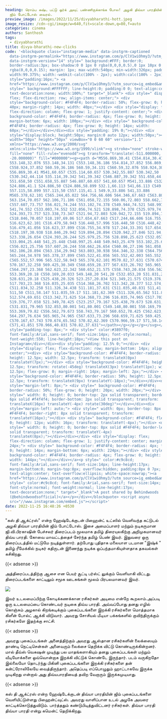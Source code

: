 ```yaml
---
heading: ரொம்ப கஷ்ட பட்டு ஒர்க் அவுட் பண்ணிருக்காங்க போல! அழகி திவ்யா பாரதியின்
  ஜிம் போட்டோஸ் வைரல்.
preview_image: /images/2022/11/25/divyabharathi-hott.jpeg
image_resize: /cdn-cgi/image/w=640,fit=scale-down,q=80,f=auto
categories: cinema
authors: Santhosh
tags:
  - divyabharathi
title: divya-bharathi-new-clicks
code: '<blockquote class="instagram-media" data-instgrm-captioned
  data-instgrm-permalink="https://www.instagram.com/p/ClV1wiOhmy3/?utm_source=ig_embed&amp;utm_campaign=loading"
  data-instgrm-version="14" style=" background:#FFF; border:0;
  border-radius:3px; box-shadow:0 0 1px 0 rgba(0,0,0,0.5),0 1px 10px 0
  rgba(0,0,0,0.15); margin: 1px; max-width:540px; min-width:326px; padding:0;
  width:99.375%; width:-webkit-calc(100% - 2px); width:calc(100% - 2px);"><div
  style="padding:16px;"> <a
  href="https://www.instagram.com/p/ClV1wiOhmy3/?utm_source=ig_embed&amp;utm_campaign=loading"
  style=" background:#FFFFFF; line-height:0; padding:0 0; text-align:center;
  text-decoration:none; width:100%;" target="_blank"> <div style=" display:
  flex; flex-direction: row; align-items: center;"> <div
  style="background-color: #F4F4F4; border-radius: 50%; flex-grow: 0; height:
  40px; margin-right: 14px; width: 40px;"></div> <div style="display: flex;
  flex-direction: column; flex-grow: 1; justify-content: center;"> <div style="
  background-color: #F4F4F4; border-radius: 4px; flex-grow: 0; height: 14px;
  margin-bottom: 6px; width: 100px;"></div> <div style=" background-color:
  #F4F4F4; border-radius: 4px; flex-grow: 0; height: 14px; width:
  60px;"></div></div></div><div style="padding: 19% 0;"></div> <div
  style="display:block; height:50px; margin:0 auto 12px; width:50px;"><svg
  width="50px" height="50px" viewBox="0 0 60 60" version="1.1"
  xmlns="https://www.w3.org/2000/svg"
  xmlns:xlink="https://www.w3.org/1999/xlink"><g stroke="none" stroke-width="1"
  fill="none" fill-rule="evenodd"><g transform="translate(-511.000000,
  -20.000000)" fill="#000000"><g><path d="M556.869,30.41 C554.814,30.41
  553.148,32.076 553.148,34.131 C553.148,36.186 554.814,37.852 556.869,37.852
  C558.924,37.852 560.59,36.186 560.59,34.131 C560.59,32.076 558.924,30.41
  556.869,30.41 M541,60.657 C535.114,60.657 530.342,55.887 530.342,50
  C530.342,44.114 535.114,39.342 541,39.342 C546.887,39.342 551.658,44.114
  551.658,50 C551.658,55.887 546.887,60.657 541,60.657 M541,33.886 C532.1,33.886
  524.886,41.1 524.886,50 C524.886,58.899 532.1,66.113 541,66.113 C549.9,66.113
  557.115,58.899 557.115,50 C557.115,41.1 549.9,33.886 541,33.886
  M565.378,62.101 C565.244,65.022 564.756,66.606 564.346,67.663 C563.803,69.06
  563.154,70.057 562.106,71.106 C561.058,72.155 560.06,72.803 558.662,73.347
  C557.607,73.757 556.021,74.244 553.102,74.378 C549.944,74.521 548.997,74.552
  541,74.552 C533.003,74.552 532.056,74.521 528.898,74.378 C525.979,74.244
  524.393,73.757 523.338,73.347 C521.94,72.803 520.942,72.155 519.894,71.106
  C518.846,70.057 518.197,69.06 517.654,67.663 C517.244,66.606 516.755,65.022
  516.623,62.101 C516.479,58.943 516.448,57.996 516.448,50 C516.448,42.003
  516.479,41.056 516.623,37.899 C516.755,34.978 517.244,33.391 517.654,32.338
  C518.197,30.938 518.846,29.942 519.894,28.894 C520.942,27.846 521.94,27.196
  523.338,26.654 C524.393,26.244 525.979,25.756 528.898,25.623 C532.057,25.479
  533.004,25.448 541,25.448 C548.997,25.448 549.943,25.479 553.102,25.623
  C556.021,25.756 557.607,26.244 558.662,26.654 C560.06,27.196 561.058,27.846
  562.106,28.894 C563.154,29.942 563.803,30.938 564.346,32.338 C564.756,33.391
  565.244,34.978 565.378,37.899 C565.522,41.056 565.552,42.003 565.552,50
  C565.552,57.996 565.522,58.943 565.378,62.101 M570.82,37.631 C570.674,34.438
  570.167,32.258 569.425,30.349 C568.659,28.377 567.633,26.702 565.965,25.035
  C564.297,23.368 562.623,22.342 560.652,21.575 C558.743,20.834 556.562,20.326
  553.369,20.18 C550.169,20.033 549.148,20 541,20 C532.853,20 531.831,20.033
  528.631,20.18 C525.438,20.326 523.257,20.834 521.349,21.575 C519.376,22.342
  517.703,23.368 516.035,25.035 C514.368,26.702 513.342,28.377 512.574,30.349
  C511.834,32.258 511.326,34.438 511.181,37.631 C511.035,40.831 511,41.851
  511,50 C511,58.147 511.035,59.17 511.181,62.369 C511.326,65.562 511.834,67.743
  512.574,69.651 C513.342,71.625 514.368,73.296 516.035,74.965 C517.703,76.634
  519.376,77.658 521.349,78.425 C523.257,79.167 525.438,79.673 528.631,79.82
  C531.831,79.965 532.853,80.001 541,80.001 C549.148,80.001 550.169,79.965
  553.369,79.82 C556.562,79.673 558.743,79.167 560.652,78.425 C562.623,77.658
  564.297,76.634 565.965,74.965 C567.633,73.296 568.659,71.625 569.425,69.651
  C570.167,67.743 570.674,65.562 570.82,62.369 C570.966,59.17 571,58.147 571,50
  C571,41.851 570.966,40.831 570.82,37.631"></path></g></g></g></svg></div><div
  style="padding-top: 8px;"> <div style=" color:#3897f0;
  font-family:Arial,sans-serif; font-size:14px; font-style:normal;
  font-weight:550; line-height:18px;">View this post on
  Instagram</div></div><div style="padding: 12.5% 0;"></div> <div
  style="display: flex; flex-direction: row; margin-bottom: 14px; align-items:
  center;"><div> <div style="background-color: #F4F4F4; border-radius: 50%;
  height: 12.5px; width: 12.5px; transform: translateX(0px)
  translateY(7px);"></div> <div style="background-color: #F4F4F4; height:
  12.5px; transform: rotate(-45deg) translateX(3px) translateY(1px); width:
  12.5px; flex-grow: 0; margin-right: 14px; margin-left: 2px;"></div> <div
  style="background-color: #F4F4F4; border-radius: 50%; height: 12.5px; width:
  12.5px; transform: translateX(9px) translateY(-18px);"></div></div><div
  style="margin-left: 8px;"> <div style=" background-color: #F4F4F4;
  border-radius: 50%; flex-grow: 0; height: 20px; width: 20px;"></div> <div
  style=" width: 0; height: 0; border-top: 2px solid transparent; border-left:
  6px solid #f4f4f4; border-bottom: 2px solid transparent; transform:
  translateX(16px) translateY(-4px) rotate(30deg)"></div></div><div
  style="margin-left: auto;"> <div style=" width: 0px; border-top: 8px solid
  #F4F4F4; border-right: 8px solid transparent; transform:
  translateY(16px);"></div> <div style=" background-color: #F4F4F4; flex-grow:
  0; height: 12px; width: 16px; transform: translateY(-4px);"></div> <div
  style=" width: 0; height: 0; border-top: 8px solid #F4F4F4; border-left: 8px
  solid transparent; transform: translateY(-4px)
  translateX(8px);"></div></div></div> <div style="display: flex;
  flex-direction: column; flex-grow: 1; justify-content: center; margin-bottom:
  24px;"> <div style=" background-color: #F4F4F4; border-radius: 4px; flex-grow:
  0; height: 14px; margin-bottom: 6px; width: 224px;"></div> <div style="
  background-color: #F4F4F4; border-radius: 4px; flex-grow: 0; height: 14px;
  width: 144px;"></div></div></a><p style=" color:#c9c8cd;
  font-family:Arial,sans-serif; font-size:14px; line-height:17px;
  margin-bottom:0; margin-top:8px; overflow:hidden; padding:8px 0 7px;
  text-align:center; text-overflow:ellipsis; white-space:nowrap;"><a
  href="https://www.instagram.com/p/ClV1wiOhmy3/?utm_source=ig_embed&amp;utm_campaign=loading"
  style=" color:#c9c8cd; font-family:Arial,sans-serif; font-size:14px;
  font-style:normal; font-weight:normal; line-height:17px;
  text-decoration:none;" target="_blank">A post shared by Behindwoods
  (@behindwoodsofficial)</a></p></div></blockquote> <script async
  src="//www.instagram.com/embed.js"></script>'
date: 2022-11-25 16:48:26 +0530
---
```

"கஸ் தி ஆக்ட்ரஸ்" என்ற ஹேஷ்டேக்குடன் பிஹைன்ட் உட்ஸில் வெளிவந்த கட்டுடல் அழகி திவ்யா பாரதியின் ஜிம் போட்டோஸ்.
இசை அமைப்பாளர் மற்றும் நடிகருமான  ஜி.வி.பிரகாஷின் பேச்சலர் திரைப்படம் மூலமாக தமிழ் திரையுலகிற்கு அறிமுகமானவர் திவ்ய பாரதி. கோவை மாவட்டத்தைச் சேர்ந்த தமிழ் பெண் இவர். இதுவரை ஒரு திரைப்படத்தில் மட்டுமே நடித்துள்ளார். தற்போது புதிதாக மலையாள படமான  "இஷ்க் " தமிழ் ரீமேக்கில்  நடிகர் கதிருடன் இணைந்து நடிக்க ஒப்பந்தமாகியுள்ளதாக தகவல்கள் கசிகிறது. 

{{< adsense >}}

அத்திரைப்படத்திற்கு ஆசை என பெயர் சூட்டி பர்ஸ்ட் லுக்கும் வெளியாகி விட்டது. திரைப்படங்களை காட்டிலும் சமூக ஊடகங்கள் மூலம் பிரபலமானவர் இவர். 
 

![](/images/2022/11/25/divya-bharathi-new-clicks.jpeg)

இவர் உடலமைப்பிற்கு கோடிக்கணக்கான ரசிகர்கள் அடிமை என்றே கூறலாம்.அப்படி ஒரு உடலமைப்பை கொண்டவர் நடிகை திவ்ய பாரதி. அவ்வப்போது தனது எழில் கொஞ்சும் அழகால் கிறங்கடிக்கும் புகைப்படங்களை இறக்கி ரசிகர்களை மொத்தமாக கிளீன் போல்ட் ஆக்கி விடுவார். அவரது சோசியல் மீடியா பக்கங்களில் குவிந்திருக்கும் ரசிகர்களே இதற்க்கு சாட்சி. 

{{< adsense >}}


அவரது புகைப்படங்கள் அனைத்திற்கும் அவரது ஆஸ்தான ரசிகர்களின் லைக்ஸையும் தாண்டி நெட்டிசென்கள் அனைவரும் லைக்சை தெறிக்க விட்டு கொண்டிருக்கின்றனர். மால் தீவ்ஸ் வெகஷன் முடிந்து பல மாதங்களாகியும் தனது புகைப்படங்கள் மற்றும் வீடியோக்களை ஒவ்வொன்றாக இறக்கி விட்டுக் கொண்டே இருந்தார்.
படம் வருகிறதோ இல்லையோ தொடர்ந்து பிகினி புகைப்படங்களை இறக்கி ரசிகர்களை தன் கன்ட்ரோலிலேயே வைத்திருந்தார். அதெப்படி எப்பொழுதும் ஹாட்டாகவே இருக்க முடிகிறது என்றால் அது திவ்யபாரதியைத் தவிற வேறாரும் இருக்கமுடியாது. 

{{< adsense >}}


கஸ் தி ஆக்ட்ரஸ் என்ற ஹேஷ்டேக்குடன்  திவ்யா பாரதியின் ஜிம் புகைப்படங்களை வெளியிட்டுள்ளது பிஹைன்ட்வுட்ஸ். அவரது வாளிப்பான உடல் அழகே அவரை காட்டிக்கொடுத்துவிடும். பார்த்ததும் கண்டுபிடித்துவிட்டனர் ரசிகர்கள். திவ்யா பாரதி திவ்யா பாரதி என்று கமென்ட் தெறிக்கிறது.